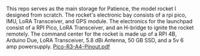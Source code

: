 This repo serves as the main storage for Patience, the model rocket I designed from scratch. The rocket's electronic bay consists of a rpi pico, IMU, LoRA Transceiver, and GPS module.  The electronics for the launchpad consist of a RPI Pico, LoRA Transceiver, and an H-bridge to ignite the rocket remotely.  The command center for the rocket is made up of a RPI 4B, Arduino Due, LoRA Transceiver, 5.8 dBi Antenna, 50 GB SSD, and a 5v 6 amp powersupply.
[Pico-R3-A4-Pinout.pdf](https://github.com/pewpeww39/Patience/files/10137359/Pico-R3-A4-Pinout.pdf)
